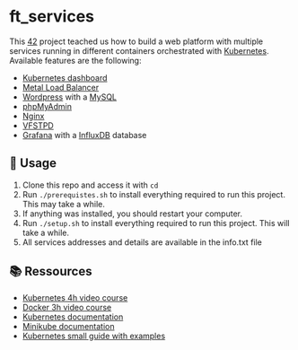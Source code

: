 # ft_services

This [42](https://42.fr/en/homepage/) project teached us how to build a web platform with multiple services running in different containers orchestrated with [Kubernetes](https://kubernetes.io/fr/). Available features are the following:

- [Kubernetes dashboard](https://kubernetes.io/fr/docs/tasks/access-application-cluster/web-ui-dashboard/)
- [Metal Load Balancer](https://metallb.universe.tf/)
- [Wordpress](https://wordpress.com/) with a [MySQL](https://www.mysql.com/)
- [phpMyAdmin](https://www.phpmyadmin.net/)
- [Nginx](https://www.nginx.com/)
- [VFSTPD](https://doc.ubuntu-fr.org/vsftpd)
- [Grafana](https://grafana.com/) with a [InfluxDB](https://www.influxdata.com/) database

## 🧭 Usage

1. Clone this repo and access it with `cd`
2. Run `./prerequistes.sh` to install everything required to run this project. This may take a while.
3. If anything was installed, you should restart your computer.
4. Run `./setup.sh` to install everything required to run this project. This will take a while.
5. All services addresses and details are available in the info.txt file

## 📚 Ressources

- [Kubernetes 4h video course](https://www.youtube.com/watch?v=X48VuDVv0do&ab_channel=TechWorldwithNana)
- [Docker 3h video course](https://www.youtube.com/watch?v=3c-iBn73dDE&ab_channel=TechWorldwithNana)
- [Kubernetes documentation](https://kubernetes.io/docs/tutorials/)
- [Minikube documentation](https://minikube.sigs.k8s.io/docs/)
- [Kubernetes small guide with examples](https://matthewpalmer.net/kubernetes-app-developer/articles/service-kubernetes-example-tutorial.html)